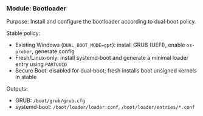 ### Module: Bootloader

Purpose: Install and configure the bootloader according to dual‑boot policy.

Stable policy:
- Existing Windows (`DUAL_BOOT_MODE=gpt`): install GRUB (UEFI), enable `os-prober`, generate config
- Fresh/Linux‑only: install systemd‑boot and generate a minimal loader entry using `PARTUUID`
- Secure Boot: disabled for dual‑boot; fresh installs boot unsigned kernels in stable

Outputs:
- GRUB: `/boot/grub/grub.cfg`
- systemd‑boot: `/boot/loader/loader.conf`, `/boot/loader/entries/*.conf`

